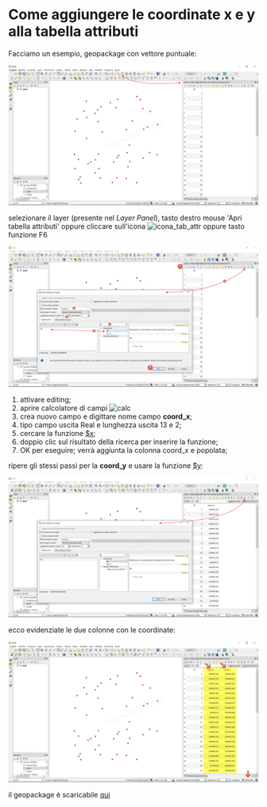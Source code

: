 # Come aggiungere le coordinate x e y alla tabella attributi

Facciamo un esempio, geopackage con vettore puntuale:

![](../img/esempi/add_coord_xy/add_coord1.png)

selezionare il layer (presente nel _Layer Panel_), tasto destro mouse 'Apri tabella attributi' oppure cliccare sull'icona ![icona_tab_attr](https://docs.qgis.org/2.18/it/_images/mActionOpenTable.png) oppure tasto funzione F6

![](../img/esempi/add_coord_xy/add_coord2.png)

1. attivare editing;
2. aprire calcolatore di campi ![calc](https://docs.qgis.org/testing/en/_images/mActionCalculateField.png)
3. crea nuovo campo e digittare nome campo **coord_x**;
4. tipo campo uscita Real e lunghezza uscita 13 e 2;
5. cercare la funzione [$x](../gr_funzioni/geometria/geometria_unico.md#x);
6. doppio clic sul risultato della ricerca per inserire la funzione;
7. OK per eseguire; verrà aggiunta la colonna coord_x e popolata;

ripere gli stessi passi per la **coord_y** e usare la funzione [\$y](../gr_funzioni/geometria/geometria_unico.md#y):

![](../img/esempi/add_coord_xy/add_coord3.png)

ecco evidenziate le due colonne con le coordinate:

![](../img/esempi/add_coord_xy/add_coord4.png)

il geopackage è scaricabile [qui](https://github.com/opendatasicilia/HfcQGIS-md/raw/main/docs/esempi/dati_esempi.zip)

